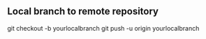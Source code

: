 ## Local branch to remote repository

git checkout -b yourlocalbranch
git push -u origin yourlocalbranch
